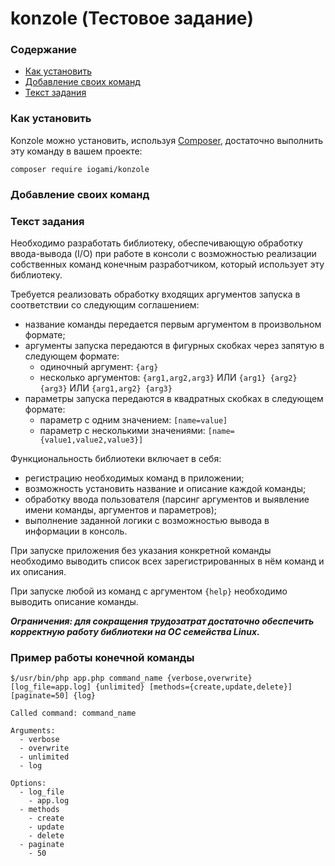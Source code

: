 # konzole (Тестовое задание)
### Содержание
* [Как установить](#как-установить)
* [Добавление своих команд](#добавление-своих-команд)
* [Текст задания](#текст-задания)
### Как установить
Konzole можно установить, используя [Composer](https://getcomposer.org), достаточно выполнить эту команду в вашем проекте:
```
composer require iogami/konzole
```
### Добавление своих команд
### Текст задания
Необходимо разработать библиотеку, обеспечивающую обработку ввода-вывода (I/O) при работе в консоли с возможностью реализации собственных команд конечным разработчиком, который использует эту библиотеку.

Требуется реализовать обработку входящих аргументов запуска в соответствии со следующим соглашением:
- название команды передается первым аргументом в произвольном формате;
- аргументы запуска передаются в фигурных скобках через запятую в следующем формате:
  - одиночный аргумент: `{arg}`
  - несколько аргументов: `{arg1,arg2,arg3}` ИЛИ `{arg1} {arg2} {arg3}` ИЛИ `{arg1,arg2} {arg3}`
- параметры запуска передаются в квадратных скобках в следующем формате:
  - параметр с одним значением: `[name=value]`
  - параметр с несколькими значениями: `[name={value1,value2,value3}]`

Функциональность библиотеки включает в себя:
- регистрацию необходимых команд в приложении;
- возможность установить название и описание каждой команды;
- обработку ввода пользователя (парсинг аргументов и выявление имени команды,
аргументов и параметров);
- выполнение заданной логики с возможностью вывода в информации в консоль.

При запуске приложения без указания конкретной команды необходимо выводить список
всех зарегистрированных в нём команд и их описания.

При запуске любой из команд с аргументом `{help}` необходимо выводить описание
команды.

***Ограничения: для сокращения трудозатрат достаточно обеспечить корректную работу библиотеки на ОС семейства Linux.***

### Пример работы конечной команды
```console
$/usr/bin/php app.php command_name {verbose,overwrite} [log_file=app.log] {unlimited} [methods={create,update,delete}] [paginate=50] {log}

Called command: command_name

Arguments:
  - verbose
  - overwrite
  - unlimited
  - log

Options:
  - log_file
    - app.log
  - methods
    - create
    - update
    - delete
  - paginate
    - 50
```